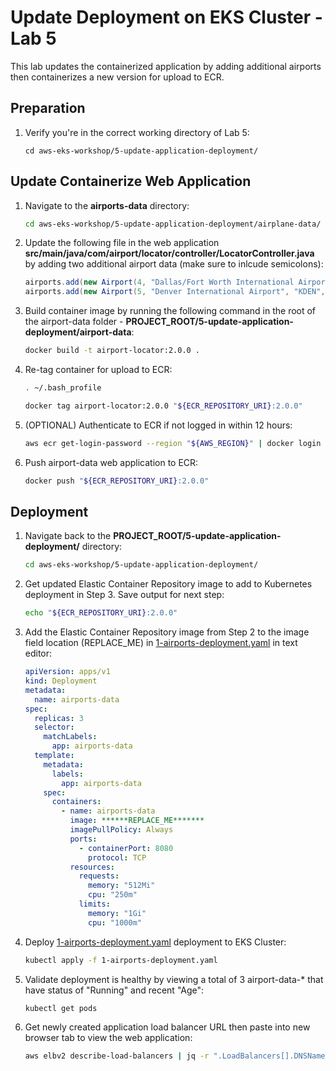 # Update Deployment on EKS Cluster - Lab 5

This lab updates the containerized application by adding additional airports then containerizes a new version for upload to ECR.

## Preparation

1. Verify you're in the correct working directory of Lab 5:

    ```text
    cd aws-eks-workshop/5-update-application-deployment/
    ```

## Update Containerize Web Application

1. Navigate to the **airports-data** directory:

    ```bash
    cd aws-eks-workshop/5-update-application-deployment/airplane-data/
    ```

2. Update the following file in the web application **src/main/java/com/airport/locator/controller/LocatorController.java** by adding two additional airport data (make sure to inlcude semicolons):

    ```java
    airports.add(new Airport(4, "Dallas/Fort Worth International Airport", "KDFW", "Dallas-Fort, TX", "606"));
    airports.add(new Airport(5, "Denver International Airport", "KDEN", "Denver, CO", "5433"));
    ```

3. Build container image by running the following command in the root of the airport-data folder - **PROJECT_ROOT/5-update-application-deployment/airport-data**:

    ```bash
    docker build -t airport-locator:2.0.0 .
    ```

4. Re-tag container for upload to ECR:

    ```bash
    . ~/.bash_profile
    ```

    ```bash
    docker tag airport-locator:2.0.0 "${ECR_REPOSITORY_URI}:2.0.0"
    ```

5. (OPTIONAL) Authenticate to ECR if not logged in within 12 hours:

    ```bash
    aws ecr get-login-password --region "${AWS_REGION}" | docker login --username AWS --password-stdin "${ACCOUNT_ID}.dkr.ecr.${AWS_REGION}.amazonaws.com"
    ```

6. Push airport-data web application to ECR:

    ```bash
    docker push "${ECR_REPOSITORY_URI}:2.0.0"
    ```

## Deployment

1. Navigate back to the **PROJECT_ROOT/5-update-application-deployment/** directory:

    ```bash
    cd aws-eks-workshop/5-update-application-deployment/
    ```

2. Get updated Elastic Container Repository image to add to Kubernetes deployment in Step 3. Save output for next step:

    ```bash
    echo "${ECR_REPOSITORY_URI}:2.0.0"
    ```

3. Add the Elastic Container Repository image from Step 2 to the image field location (REPLACE_ME) in [1-airports-deployment.yaml](./1-airports-deployment.yaml) in text editor:

    ```yaml
    apiVersion: apps/v1
    kind: Deployment
    metadata:
      name: airports-data
    spec:
      replicas: 3
      selector:
        matchLabels:
          app: airports-data
      template:
        metadata:
          labels:
            app: airports-data
        spec:
          containers:
            - name: airports-data
              image: ******REPLACE_ME*******
              imagePullPolicy: Always
              ports:
                - containerPort: 8080
                  protocol: TCP
              resources:
                requests:
                  memory: "512Mi"
                  cpu: "250m"
                limits:
                  memory: "1Gi"
                  cpu: "1000m"
    ```

4. Deploy [1-airports-deployment.yaml](./1-airports-deployment.yaml) deployment to EKS Cluster:

    ```bash
    kubectl apply -f 1-airports-deployment.yaml
    ```

5. Validate deployment is healthy by viewing a total of 3 airport-data-* that have status of "Running" and recent "Age":

    ```bash
    kubectl get pods
    ```

6. Get newly created application load balancer URL then paste into new browser tab to view the web application:

   ```bash
   aws elbv2 describe-load-balancers | jq -r ".LoadBalancers[].DNSName" | grep airports
   ```
